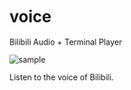 # voice
Bilibili Audio + Terminal Player


![sample](./data/image.png)

Listen to the voice of Bilibili.
